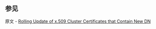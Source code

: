 ## 参见

原文 - [Rolling Update of x.509 Cluster Certificates that Contain New DN]( https://docs.mongodb.com/manual/tutorial/rotate-x509-membership-certificates/ )

